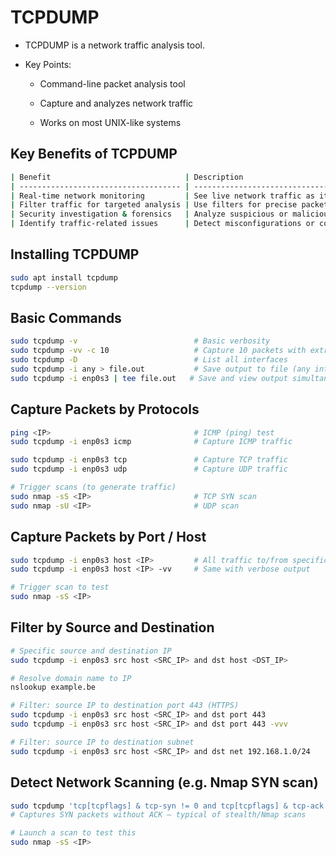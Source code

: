 # TCPDUMP

- TCPDUMP is a network traffic analysis tool.

- Key Points:

  - Command-line packet analysis tool

  - Capture and analyzes network traffic

  - Works on most UNIX-like systems

## Key Benefits of TCPDUMP

```sh
| Benefit                              | Description                             |
| ------------------------------------ | --------------------------------------- |
| Real-time network monitoring         | See live network traffic as it happens  |
| Filter traffic for targeted analysis | Use filters for precise packet capture  |
| Security investigation & forensics   | Analyze suspicious or malicious traffic |
| Identify traffic-related issues      | Detect misconfigurations or congestion  |
```

## Installing TCPDUMP

```sh
sudo apt install tcpdump
tcpdump --version
```

## Basic Commands

```sh
sudo tcpdump -v                          # Basic verbosity
sudo tcpdump -vv -c 10                   # Capture 10 packets with extra details
sudo tcpdump -D                          # List all interfaces
sudo tcpdump -i any > file.out           # Save output to file (any interface)
sudo tcpdump -i enp0s3 | tee file.out   # Save and view output simultaneously
```

## Capture Packets by Protocols

```sh
ping <IP>                                # ICMP (ping) test
sudo tcpdump -i enp0s3 icmp              # Capture ICMP traffic

sudo tcpdump -i enp0s3 tcp               # Capture TCP traffic
sudo tcpdump -i enp0s3 udp               # Capture UDP traffic

# Trigger scans (to generate traffic)
sudo nmap -sS <IP>                       # TCP SYN scan
sudo nmap -sU <IP>                       # UDP scan
```

## Capture Packets by Port / Host

```sh
sudo tcpdump -i enp0s3 host <IP>         # All traffic to/from specific IP
sudo tcpdump -i enp0s3 host <IP> -vv     # Same with verbose output

# Trigger scan to test
sudo nmap -sS <IP>
```

## Filter by Source and Destination

```sh
# Specific source and destination IP
sudo tcpdump -i enp0s3 src host <SRC_IP> and dst host <DST_IP>

# Resolve domain name to IP
nslookup example.be

# Filter: source IP to destination port 443 (HTTPS)
sudo tcpdump -i enp0s3 src host <SRC_IP> and dst port 443
sudo tcpdump -i enp0s3 src host <SRC_IP> and dst port 443 -vvv

# Filter: source IP to destination subnet
sudo tcpdump -i enp0s3 src host <SRC_IP> and dst net 192.168.1.0/24
```

## Detect Network Scanning (e.g. Nmap SYN scan)

```sh
sudo tcpdump 'tcp[tcpflags] & tcp-syn != 0 and tcp[tcpflags] & tcp-ack = 0'
# Captures SYN packets without ACK — typical of stealth/Nmap scans

# Launch a scan to test this
sudo nmap -sS <IP>
```
